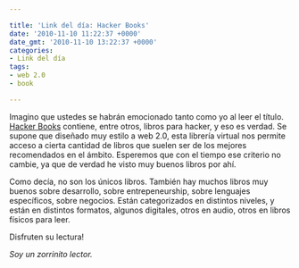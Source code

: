 ```yaml
---

title: 'Link del día: Hacker Books'
date: '2010-11-10 11:22:37 +0000'
date_gmt: '2010-11-10 13:22:37 +0000'
categories:
- Link del día
tags:
- web 2.0
- book

---
```


Imagino que ustedes se habrán emocionado tanto como yo al leer el título. [Hacker Books](http://www.hn-books.com/) contiene, entre otros, libros para hacker, y eso es verdad. Se supone que diseñado muy estilo a web 2.0, esta librería virtual nos permite acceso a cierta cantidad de libros que suelen ser de los mejores recomendados en el ámbito. Esperemos que con el tiempo ese criterio no cambie, ya que de verdad he visto muy buenos libros por ahí.

Como decía, no son los únicos libros. También hay muchos libros muy buenos sobre desarrollo, sobre entrepeneurship, sobre lenguajes específicos, sobre negocios. Están categorizados en distintos niveles, y están en distintos formatos, algunos digitales, otros en audio, otros en libros físicos para leer.

Disfruten su lectura!

_Soy un zorrinito lector._
